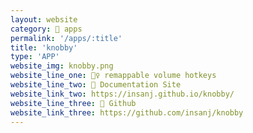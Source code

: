 ```yaml
---
layout: website
category: 🏬 apps
permalink: '/apps/:title'
title: 'knobby'
type: 'APP'
website_img: knobby.png
website_line_one: 🧝‍♀️ remappable volume hotkeys 
website_line_two: 🚀 Documentation Site
website_link_two: https://insanj.github.io/knobby/
website_line_three: 👾 Github
website_link_three: https://github.com/insanj/knobby
---
```

